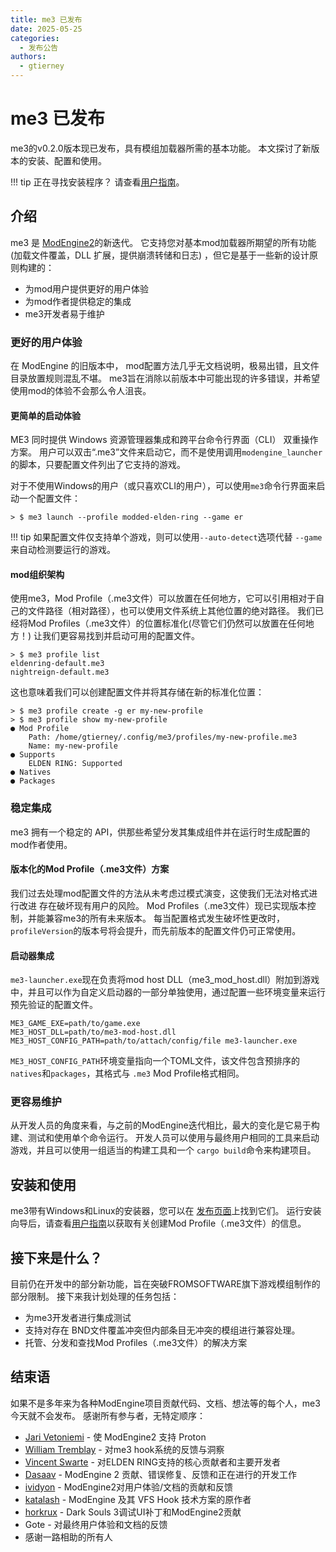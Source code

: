```yaml
---
title: me3 已发布
date: 2025-05-25
categories:
  - 发布公告
authors:
  - gtierney
---
```


# me3 已发布

me3的v0.2.0版本现已发布，具有模组加载器所需的基本功能。
本文探讨了新版本的安装、配置和使用。

!!! tip
    正在寻找安装程序？ 请查看[用户指南](../../user-guide/installation.md)。

<!-- more -->

## 介绍

me3 是 [ModEngine2](https://github.com/soulsmods/ModEngine2)的新迭代。
它支持您对基本mod加载器所期望的所有功能(加载文件覆盖，DLL 扩展，提供崩溃转储和日志) ，但它是基于一些新的设计原则构建的：

- 为mod用户提供更好的用户体验
- 为mod作者提供稳定的集成
- me3开发者易于维护

### 更好的用户体验

在 ModEngine 的旧版本中， mod配置方法几乎无文档说明，极易出错，且文件目录放置规则混乱不堪。
me3旨在消除以前版本中可能出现的许多错误，并希望使用mod的体验不会那么令人沮丧。

#### 更简单的启动体验

ME3 同时提供 Windows 资源管理器集成和跨平台命令行界面（CLI） 双重操作方案。
用户可以双击“.me3”文件来启动它，而不是使用调用`modengine_launcher`的脚本，只要配置文件列出了它支持的游戏。

对于不使用Windows的用户（或只喜欢CLI的用户），可以使用`me3`命令行界面来启动一个配置文件：

```shell
> $ me3 launch --profile modded-elden-ring --game er
```

!!! tip
    如果配置文件仅支持单个游戏，则可以使用`--auto-detect`选项代替 `--game`来自动检测要运行的游戏。

#### mod组织架构

使用me3，Mod Profile（.me3文件）可以放置在任何地方，它可以引用相对于自己的文件路径（相对路径），也可以使用文件系统上其他位置的绝对路径。
我们已经将Mod Profiles（.me3文件）的位置标准化(尽管它们仍然可以放置在任何地方！) 让我们更容易找到并启动可用的配置文件。

```shell
> $ me3 profile list
eldenring-default.me3
nightreign-default.me3
```

这也意味着我们可以创建配置文件并将其存储在新的标准化位置：

```shell
> $ me3 profile create -g er my-new-profile
> $ me3 profile show my-new-profile
● Mod Profile
    Path: /home/gtierney/.config/me3/profiles/my-new-profile.me3
    Name: my-new-profile
● Supports
    ELDEN RING: Supported
● Natives
● Packages
```

### 稳定集成

me3 拥有一个稳定的 API，供那些希望分发其集成组件并在运行时生成配置的mod作者使用。

#### 版本化的Mod Profile（.me3文件）方案

我们过去处理mod配置文件的方法从未考虑过模式演变，这使我们无法对格式进行改进
存在破坏现有用户的风险。
Mod Profiles（.me3文件）现已实现版本控制，并能兼容me3的所有未来版本。
每当配置格式发生破坏性更改时，`profileVersion`的版本号将会提升，而先前版本的配置文件仍可正常使用。

#### 启动器集成

`me3-launcher.exe`现在负责将mod host DLL（me3_mod_host.dll）附加到游戏中，并且可以作为自定义启动器的一部分单独使用，通过配置一些环境变量来运行预先验证的配置文件。

```shell
ME3_GAME_EXE=path/to/game.exe
ME3_HOST_DLL=path/to/me3-mod-host.dll
ME3_HOST_CONFIG_PATH=path/to/attach/config/file me3-launcher.exe
```

`ME3_HOST_CONFIG_PATH`环境变量指向一个TOML文件，该文件包含预排序的`natives`和`packages`，其格式与 `.me3` Mod Profile格式相同。

### 更容易维护

从开发人员的角度来看，与之前的ModEngine迭代相比，最大的变化是它易于构建、测试和使用单个命令运行。
开发人员可以使用与最终用户相同的工具来启动游戏，并且可以使用一组适当的构建工具和一个 `cargo build`命令来构建项目。

## 安装和使用

me3带有Windows和Linux的安装器，您可以在 [发布页面](https://github.com/garyttierney/me3/releases/latest/)上找到它们。
运行安装向导后，请查看[用户指南](../../user-guide/creating-mod-profiles.md)以获取有关创建Mod Profile（.me3文件）的信息。

## 接下来是什么？

目前仍在开发中的部分新功能，旨在突破FROMSOFTWARE旗下游戏模组制作的部分限制。
接下来我计划处理的任务包括：

- 为me3开发者进行集成测试
- 支持对存在 BND文件覆盖冲突但内部条目无冲突的模组进行兼容处理。
- 托管、分发和查找Mod Profiles（.me3文件）的解决方案

## 结束语

如果不是多年来为各种ModEngine项目贡献代码、文档、想法等的每个人，me3今天就不会发布。
感谢所有参与者，无特定顺序：

- [Jari Vetoniemi](https://github.com/Cloudef) - 使 ModEngine2 支持 Proton
- [William Tremblay](https://github.com/tremwil) - 对me3 hook系统的反馈与洞察
- [Vincent Swarte](https://github.com/vswarte) - 对ELDEN RING支持的核心贡献者和主要开发者
- [Dasaav](https://github.com/dasaav-dsv) - ModEngine 2 贡献、错误修复、反馈和正在进行的开发工作
- [ividyon](https://github.com/ividyon) - ModEngine2对用户体验/文档的贡献和反馈
- [katalash](https://github.com/katalash) - ModEngine 及其 VFS Hook 技术方案的原作者
- [horkrux](https://github.com/horkrux) - Dark Souls 3调试UI补丁和ModEngine2贡献
- Gote - 对最终用户体验和文档的反馈
- 感谢一路相助的所有人
